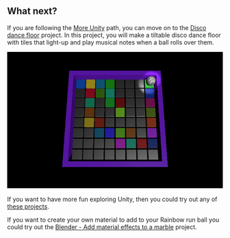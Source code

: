 ## What next?

If you are following the [More Unity](https://projects.raspberrypi.org/en/raspberrypi/more-unity) path, you can move on to the [Disco dance floor](https://projects.raspberrypi.org/en/projects/disco-dance-floor) project. In this project, you will make a tiltable disco dance floor with tiles that light-up and play musical notes when a ball rolls over them.

![An image of the finished Disco dance floor project showing coloured tiles and a ball with mirror ball material. The floor is tilted at an angle.](images/disco-dance-floor.png)

If you want to have more fun exploring Unity, then you could try out any of [these projects](https://projects.raspberrypi.org/en/projects?software%5B%5D=unity).

If you want to create your own material to add to your Rainbow run ball you could try out the [Blender - Add material effects to a marble](https://projects.raspberrypi.org/en/projects/blender-marble) project. 